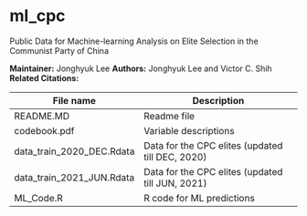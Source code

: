 # ml_cpc
Public Data for Machine-learning Analysis on Elite Selection in the Communist Party of China

**Maintainer:** Jonghyuk Lee
**Authors:** Jonghyuk Lee and Victor C. Shih
**Related Citations:**

| File name                 | Description                                             |
|---------------------------|---------------------------------------------------------|
| README.MD                 | Readme file                                             |
| codebook.pdf              | Variable descriptions                                   |
| data_train_2020_DEC.Rdata | Data for the CPC elites (updated till DEC, 2020)        |
| data_train_2021_JUN.Rdata | Data for the CPC elites (updated till JUN, 2021)        |
| ML_Code.R                 | R code for ML predictions                               |                                                                                  
